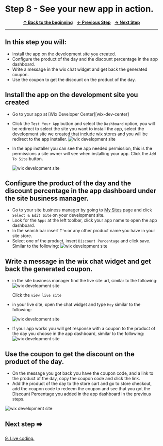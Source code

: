 # Step 8 - See your new app in action.

<p align="center">
  <strong>
    <a href="../README.md#steps"> ↑ Back to the beginning</a>&nbsp;&nbsp;&nbsp;
    <a href="07-webhooks.md"> ← Previous Step</a>&nbsp;&nbsp;&nbsp;
    <a href="09-one-coupon-per-day.md"> → Next Step</a>
  </strong>
</p>
<hr/>

## In this step you will:
 * Install the app on the development site you created.
 * Configure the product of the day and the discount percentage in the app dashboard.
 * Write a message in the wix chat widget and get back the generated coupon.
 * Use the coupon to get the discount on the product of the day.
 
## Install the app on the development site you created
- Go to your app at [Wix Developer Center][wix-dev-center]
- Click the `Test Your App` button and select the `Dashboard` option, you will be redirect to select the site you want to install the app, select the development site we created that include wix stores and you will be redirect to the app installer. 
  ![wix development site](../images/test-your-app.jpg?raw=true)
- In the app installer you can see the app needed permission, this is the  permissions a site owner will see when installing your app. Click the `Add To Site` button.

  ![wix development site](../images/installer.jpg?raw=true)


## Configure the product of the day and the discount percentage in the app dashboard under the site business manager.

-   Go to your site business manager by going to [My Sites][wix-com] page and click `Select & Edit Site` on your development site.
-   Look for the `Apps` at the left toolbar, click your app name to open the app dashboard.
- In the search bar insert `I'm` or any other product name you have in your site store.
- Select one of the product, insert `Discount Percentage` and click save.
 Similar to the following:
    ![wix development site](../images/app-dashboard.jpg?raw=true)


## Write a message in the wix chat widget and get back the generated coupon.    

- in the site business manager find the live site url, similar to the following:
![wix development site](../images/view-live-site.jpg?raw=true)
  
  Click the `view live site`
- in your live site, open the chat widget and type `Hey` similar to the following: 

  ![wix development site](../images/chat-live-site.jpg?raw=true) 
- If your app works you will get response with a coupon to the product of the day you choose in the app dashboard, similar to the following:
  ![wix development site](../images/coupon-gen.jpg?raw=true) 

## Use the coupon to get the discount on the product of the day.
- On the message you got back you have the coupon code, and a link to the product of the day, copy the coupon code and click the link. 
- Add the product of the day to the store cart and go to store checkout, add the coupon code to redeem the coupon and see that you got the Discount Percentage you added in the app dashboard in the previous steps.

![wix development site](../images/redeem-coupon.jpg?raw=true) 

## Next step ➡️

[9. Live coding.][step09]

[webhook]: https://en.wikipedia.org/wiki/Webhook
[gh-back]: ../README.md#steps
[step09]: 09-one-coupon-per-day.md
[wix-com]: https://manage.wix.com/account/sites
[wix-docs]: https://dev.wix.com/api/rest/getting-started
[wix-api-chat-webhook]: https://dev.wix.com/api/rest/inbox/messages/message-sent-to-business-webhook
